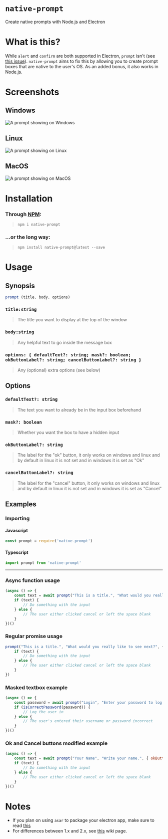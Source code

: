 # `native-prompt`
Create native prompts with Node.js and Electron

# What is this?
While `alert` and `confirm` are both supported in Electron, `prompt` isn't (see [this issue](https://github.com/electron/electron/issues/472)). `native-prompt` aims to fix this by allowing you to create prompt boxes that are native to the user's OS. As an added bonus, it also works in Node.js.

# Screenshots
## Windows
![A prompt showing on Windows](https://raw.githubusercontent.com/ssight/native-prompt/master/screenshots/Windows.png)
## Linux
![A prompt showing on Linux](https://raw.githubusercontent.com/ssight/native-prompt/master/screenshots/Linux.png)
## MacOS
![A prompt showing on MacOS](https://raw.githubusercontent.com/ssight/native-prompt/master/screenshots/MacOS.png)

# Installation
### Through [NPM](https://www.npmjs.com/package/native-prompt):
>`npm i native-prompt`
### ...or the long way:
>`npm install native-prompt@latest --save`

# Usage
## Synopsis
```js
prompt (title, body, options)
```
### `title:string`
>The title you want to display at the top of the window
### `body:string`
>Any helpful text to go inside the message box
### `options: { defaultText?: string; mask?: boolean; okButtonLabel?: string; cancelButtonLabel?: string }`
>Any (optional) extra options (see below)

## Options
### `defaultText?: string`
>The text you want to already be in the input box beforehand
### `mask?: boolean`
>Whether you want the box to have a hidden input
### `okButtonLabel?: string`
>The label for the "ok" button, it only works on windows and linux and by default in linux it is not set and in windows it is set as "Ok"
### `cancelButtonLabel?: string`
>The label for the "cancel" button, it only works on windows and linux and by default in linux it is not set and in windows it is set as "Cancel"

## Examples
### Importing
#### Javascript
```js
const prompt = require('native-prompt')
```
#### Typescript
```ts
import prompt from 'native-prompt'
```
---
### Async function usage
```js
(async () => {
    const text = await prompt("This is a title.", "What would you really like to see next?", { defaultText: "Nothing" });
    if (text) {
        // Do something with the input
    } else {
        // The user either clicked cancel or left the space blank
    }
})()
```
### Regular promise usage
```js
prompt("This is a title.", "What would you really like to see next?", { defaultText: "Nothing" }).then(text => {
    if (text) {
        // Do something with the input
    } else {
        // The user either clicked cancel or left the space blank
    }
})
```

### Masked textbox example
```js
(async () => {
    const password = await prompt("Login", "Enter your password to log back in.", { mask: true });
    if (isCorrectPassword(password)) {
        // Log the user in
    } else {
        // The user's entered their username or password incorrect
    }
})()
```

### Ok and Cancel buttons modified example
```js
(async () => {
    const text = await prompt("Your Name", "Write your name.", { okButtonLabel: "Submit", cancelButtonLabel: "Abort" });
    if (text) {
        // Do something with the input
    } else {
        // The user either clicked cancel or left the space blank
    }
})()
```

# Notes
* If you plan on using `asar` to package your electron app, make sure to read [this](https://github.com/ssight/native-prompt/wiki/Usage-with-asar)
* For differences between 1.x and 2.x, see [this](https://github.com/ssight/native-prompt/wiki/Differences-between-1.x-and-2.x) wiki page.